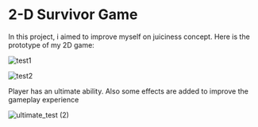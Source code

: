# 2-D Survivor Game
 
<p>In this project, i aimed to improve myself on juiciness concept. Here is the prototype of my 2D game: </p>

![test1](https://github.com/omeralpcolak/2DSurvivor/assets/112391850/90a161d0-4c6d-4db1-aab5-193248066425)


![test2](https://github.com/omeralpcolak/2DSurvivor/assets/112391850/c03d88a9-32f6-4846-aa5a-d1d820e0b2e4)


<p>Player has an ultimate ability. Also some effects are added to improve the gameplay experience </p>

![ultimate_test (2)](https://github.com/omeralpcolak/2DSurvivor/assets/112391850/e1fa351d-7ebb-4d61-84eb-53160c2e933e)
